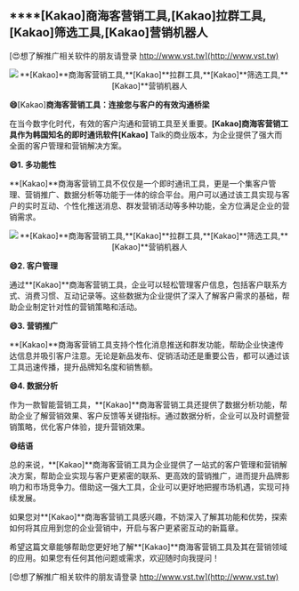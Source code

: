 ## ****[Kakao]**商海客营销工具,**[Kakao]**拉群工具,**[Kakao]**筛选工具,**[Kakao]**营销机器人**

[😍想了解推广相关软件的朋友请登录 http://www.vst.tw](http://www.vst.tw)

 <center><img src="https://vst.tw/MP4/tuiguang/png/7.png" alt="**[Kakao]**商海客营销工具,**[Kakao]**拉群工具,**[Kakao]**筛选工具,**[Kakao]**营销机器人"></center>

**😄**[Kakao]**商海客营销工具：连接您与客户的有效沟通桥梁**

在当今数字化时代，有效的客户沟通和营销工具至关重要。**[Kakao]**商海客营销工具作为韩国知名的即时通讯软件**[Kakao]** Talk的商业版本，为企业提供了强大而全面的客户管理和营销解决方案。

**😄1. 多功能性**

**[Kakao]**商海客营销工具不仅仅是一个即时通讯工具，更是一个集客户管理、营销推广、数据分析等功能于一体的综合平台。用户可以通过该工具实现与客户的实时互动、个性化推送消息、群发营销活动等多种功能，全方位满足企业的营销需求。

 <center><img src="https://vst.tw/MP4/tuiguang/png/7.png" alt="**[Kakao]**商海客营销工具,**[Kakao]**拉群工具,**[Kakao]**筛选工具,**[Kakao]**营销机器人"></center>

**😄2. 客户管理**

通过**[Kakao]**商海客营销工具，企业可以轻松管理客户信息，包括客户联系方式、消费习惯、互动记录等。这些数据为企业提供了深入了解客户需求的基础，帮助企业制定针对性的营销策略和活动。

**😄3. 营销推广**

**[Kakao]**商海客营销工具支持个性化消息推送和群发功能，帮助企业快速传达信息并吸引客户注意。无论是新品发布、促销活动还是重要公告，都可以通过该工具迅速传播，提升品牌知名度和销售额。

**😄4. 数据分析**

作为一款智能营销工具，**[Kakao]**商海客营销工具还提供了数据分析功能，帮助企业了解营销效果、客户反馈等关键指标。通过数据分析，企业可以及时调整营销策略，优化客户体验，提升营销效果。

**😄结语**

总的来说，**[Kakao]**商海客营销工具为企业提供了一站式的客户管理和营销解决方案，帮助企业实现与客户更紧密的联系、更高效的营销推广，进而提升品牌影响力和市场竞争力。借助这一强大工具，企业可以更好地把握市场机遇，实现可持续发展。

如果您对**[Kakao]**商海客营销工具感兴趣，不妨深入了解其功能和优势，探索如何将其应用到您的企业营销中，开启与客户更紧密互动的新篇章。

希望这篇文章能够帮助您更好地了解**[Kakao]**商海客营销工具及其在营销领域的应用。如果您有任何其他问题或需求，欢迎随时向我提问！

[😍想了解推广相关软件的朋友请登录 http://www.vst.tw](http://www.vst.tw)



